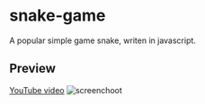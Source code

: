 # snake-game
A popular simple game snake, writen in javascript.

## Preview
[YouTube video](https://www.youtube.com/shorts/XTtztNxZwUU)
![screenchoot](preview/snake_img)
